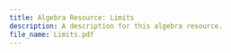```yaml
---
title: Algebra Resource: Limits
description: A description for this algebra resource.
file_name: Limits.pdf
---
```

